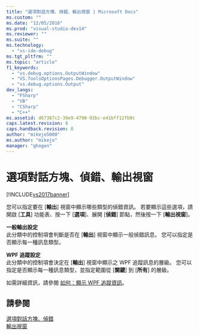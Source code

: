 ```yaml
---
title: "選項對話方塊、偵錯、輸出視窗 | Microsoft Docs"
ms.custom: ""
ms.date: "12/05/2016"
ms.prod: "visual-studio-dev14"
ms.reviewer: ""
ms.suite: ""
ms.technology: 
  - "vs-ide-debug"
ms.tgt_pltfrm: ""
ms.topic: "article"
f1_keywords: 
  - "vs.debug.options.OutputWindow"
  - "VS.ToolsOptionsPages.Debugger.OutputWindow"
  - "vs.debug.options.Output"
dev_langs: 
  - "FSharp"
  - "VB"
  - "CSharp"
  - "C++"
ms.assetid: d67387c2-39e9-4790-93bc-e41bff12fb9c
caps.latest.revision: 8
caps.handback.revision: 8
author: "mikejo5000"
ms.author: "mikejo"
manager: "ghogen"
---
```

# 選項對話方塊、偵錯、輸出視窗
[!INCLUDE[vs2017banner](../code-quality/includes/vs2017banner.md)]

您可以指定要在 \[**輸出**\] 視窗中顯示哪些類型的偵錯資訊。  若要顯示這些選項，請開啟 \[**工具**\] 功能表、按一下 \[**選項**\]、展開 \[**偵錯**\] 節點，然後按一下 \[**輸出視窗**\]。  
  
 **一般輸出設定**  
 此分類中的控制項會判斷是否在 \[**輸出**\] 視窗中顯示一般偵錯訊息。  您可以指定是否顯示每一種訊息類型。  
  
 **WPF 追蹤設定**  
 此分類中的控制項會決定在 \[**輸出**\] 視窗中顯示之 WPF 追蹤訊息的層級。  您可以指定是否顯示每一種訊息類型，並指定範圍從 \[**關鍵**\] 到 \[**所有**\] 的層級。  
  
 如需詳細資訊，請參閱 [如何：顯示 WPF 追蹤資訊](../debugger/how-to-display-wpf-trace-information.md)。  
  
## 請參閱  
 [選項對話方塊、偵錯](../debugger/debugging-options-dialog-box.md)   
 [輸出視窗](../ide/reference/output-window.md)